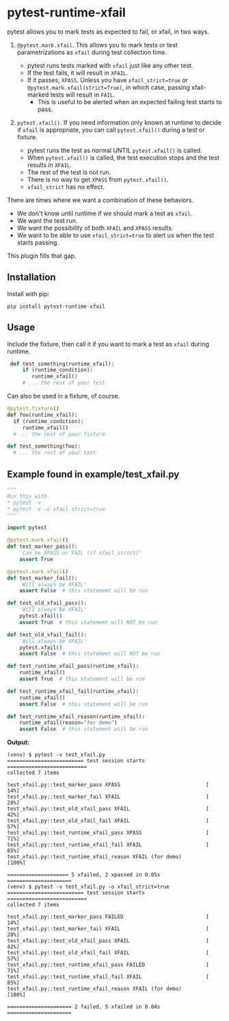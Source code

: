 # pytest-runtime-xfail

pytest allows you to mark tests as expected to fail, or xfail, in two ways.

1. `@pytest.mark.xfail`. This allows you to mark tests or test parametrizations as `xfail` during test collection time.
   * pytest runs tests marked with `xfail` just like any other test.
   * If the test fails, it will result in `XFAIL`. 
   * If it passes, `XPASS`. Unless you have `xfail_strict=true` or `@pytest.mark.xfail(strict=True)`, in which case, passing xfail-marked tests will result in `FAIL`.
      * This is useful to be alerted when an expected failing test starts to pass.
   
2. `pytest.xfail()`. If you need information only known at runtime to decide if `xfail` is appropriate, you can call `pytest.xfail()` during a test or fixture. 
   * pytest runs the test as normal UNTIL `pytest.xfail()` is called.
   * When `pytest.xfail()` is called, the test execution stops and the test results in `XFAIL`.
   * The rest of the test is not run.
   * There is no way to get `XPASS` from `pytest.xfail()`.
   * `xfail_strict` has no effect.


There are times where we want a combination of these behaviors.

* We don't know until runtime if we should mark a test as `xfail`.
* We want the test run.
* We want the possibility of both `XFAIL` and `XPASS` results.
* We want to be able to use `xfail_strict=true` to alert us when the test starts passing.


This plugin fills that gap.

## Installation

Install with pip:

    pip install pytest-runtime-xfail

## Usage

Include the fixture, then call it if you want to mark a test as `xfail` during runtime.

```python
 def test_something(runtime_xfail):
     if (runtime_condition):
        runtime_xfail()
     # ... the rest of your test
```

Can also be used in a fixture, of course.

```python
@pytest.fixture()
def foo(runtime_xfail):
  if (runtime_condition):
     runtime_xfail()
  # ... the rest of your fixture

def test_something(foo):
  # ... the rest of your test
```

## Example found in example/test_xfail.py

```python
"""
Run this with
* pytest -v
* pytest -v -o xfail_strict=true
"""

import pytest

@pytest.mark.xfail()
def test_marker_pass():
    'Can be XPASS or FAIL (if xfail_strict)'
    assert True

@pytest.mark.xfail()
def test_marker_fail():
    'Will always be XFAIL'
    assert False  # this statememt will be run

def test_old_xfail_pass():
    'Will always be XFAIL'
    pytest.xfail()
    assert True  # this statememt will NOT be run

def test_old_xfail_fail():
    'Will always be XFAIL'
    pytest.xfail()
    assert False  # this statememt will NOT be run

def test_runtime_xfail_pass(runtime_xfail):
    runtime_xfail()
    assert True  # this statement will be run

def test_runtime_xfail_fail(runtime_xfail):
    runtime_xfail()
    assert False  # this statement will be run

def test_runtime_xfail_reason(runtime_xfail):
    runtime_xfail(reason="for demo")
    assert False  # this statement will be run
```

**Output:**

```
(venv) $ pytest -v test_xfail.py 
========================= test session starts ==========================
collected 7 items                                                      

test_xfail.py::test_marker_pass XPASS                            [ 14%]
test_xfail.py::test_marker_fail XFAIL                            [ 28%]
test_xfail.py::test_old_xfail_pass XFAIL                         [ 42%]
test_xfail.py::test_old_xfail_fail XFAIL                         [ 57%]
test_xfail.py::test_runtime_xfail_pass XPASS                     [ 71%]
test_xfail.py::test_runtime_xfail_fail XFAIL                     [ 85%]
test_xfail.py::test_runtime_xfail_reason XFAIL (for demo)        [100%]

==================== 5 xfailed, 2 xpassed in 0.05s =====================
(venv) $ pytest -v test_xfail.py -o xfail_strict=true
========================= test session starts ==========================
collected 7 items                                                      

test_xfail.py::test_marker_pass FAILED                           [ 14%]
test_xfail.py::test_marker_fail XFAIL                            [ 28%]
test_xfail.py::test_old_xfail_pass XFAIL                         [ 42%]
test_xfail.py::test_old_xfail_fail XFAIL                         [ 57%]
test_xfail.py::test_runtime_xfail_pass FAILED                    [ 71%]
test_xfail.py::test_runtime_xfail_fail XFAIL                     [ 85%]
test_xfail.py::test_runtime_xfail_reason XFAIL (for demo)        [100%]

===================== 2 failed, 5 xfailed in 0.04s =====================
```